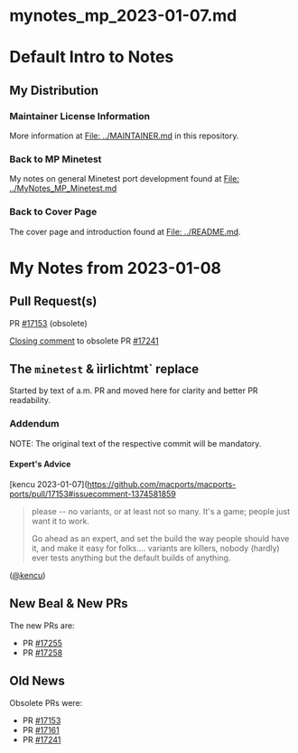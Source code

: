 mynotes_mp_2023-01-07.md
=========================

# Default Intro to Notes
## My Distribution
### Maintainer License Information

More information at [File: ../MAINTAINER.md](../MAINTAINER.md) in this repository.

### Back to MP Minetest

My notes on general Minetest port development found at
[File: ../MyNotes_MP_Minetest.md](../mynotes_mp_minetest.md)

### Back to Cover Page

The cover page and introduction found at [File: ../README.md](../README.md).


My Notes from 2023-01-08
========================

## Pull Request(s)

PR [#17153](https://github.com/macports/macports-ports/pull/17153) (obsolete)

[Closing comment](https://github.com/macports/macports-ports/pull/17241#issuecomment-1374876873)
to obsolete PR [#17241](https://github.com/macports/macports-ports/pull/17241)

## The `minetest` & ìirlichtmt` replace

Started by text of a.m. PR and moved here for clarity and better PR readability.

### Addendum

NOTE: The original text of the respective commit will be mandatory.

#### Expert's Advice

[kencu 2023-01-07](https://github.com/macports/macports-ports/pull/17153#issuecomment-1374581859
> please -- no variants, or at least not so many. It's a game; people just want it to work.
>
> Go ahead as an expert, and set the build the way people should have it, and make it
easy for folks.... variants are killers, nobody (hardly) ever tests anything but the
default builds of anything.

([@kencu](https://github.com/kencu))

## New Beal & New PRs

The new PRs are:
- PR [#17255](https://github.com/macports/macports-ports/pull/17255)
- PR [#17258](https://github.com/macports/macports-ports/pull/17258)

## Old News

Obsolete PRs were:
- PR [#17153](https://github.com/macports/macports-ports/pull/17153)
- PR [#17161](https://github.com/macports/macports-ports/pull/17161)
- PR [#17241](https://github.com/macports/macports-ports/pull/17241)

